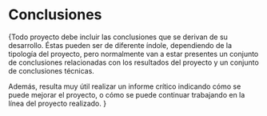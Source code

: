 Conclusiones
============

{Todo proyecto debe incluir las conclusiones que se derivan de su desarrollo. Éstas pueden ser de diferente índole, dependiendo de la tipología del proyecto, pero normalmente van a estar presentes un conjunto de conclusiones relacionadas con los resultados del proyecto y un conjunto de conclusiones técnicas.

Además, resulta muy útil realizar un informe crítico indicando cómo se puede mejorar el proyecto, o cómo se puede continuar trabajando en la línea del proyecto realizado. }
